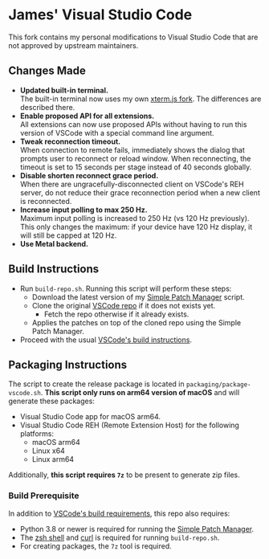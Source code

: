 # James' Visual Studio Code

This fork contains my personal modifications to Visual Studio Code that are not approved by upstream maintainers.

## Changes Made

- **Updated built-in terminal.**  
  The built-in terminal now uses my own [xterm.js fork](https://github.com/jamestut/xterm.js). The differences are described there.
- **Enable proposed API for all extensions.**  
  All extensions can now use proposed APIs without having to run this version of VSCode with a special command line argument.
- **Tweak reconnection timeout.**  
  When connection to remote fails, immediately shows the dialog that prompts user to reconnect or reload window. When reconnecting, the timeout is set to 15 seconds per stage instead of 40 seconds globally.
- **Disable shorten reconnect grace period.**  
  When there are ungracefully-disconnected client on VSCode's REH server, do not reduce their grace reconnection period when a new client is reconnected.
- **Increase input polling to max 250 Hz.**  
  Maximum input polling is increased to 250 Hz (vs 120 Hz previously). This only changes the maximum: if your device have 120 Hz display, it will still be capped at 120 Hz.
- **Use Metal backend.**

## Build Instructions

- Run `build-repo.sh`. Running this script will perform these steps:
  - Download the latest version of my [Simple Patch Manager](https://github.com/jamestut/spm) script.
  - Clone the original [VSCode repo](https://github.com/microsoft/vscode) if it does not exists yet.
    - Fetch the repo otherwise if it already exists.
  - Applies the patches on top of the cloned repo using the Simple Patch Manager.
- Proceed with the usual [VSCode's build instructions](https://github.com/microsoft/vscode/wiki/How-to-Contribute).

## Packaging Instructions

The script to create the release package is located in `packaging/package-vscode.sh`. **This script only runs on arm64 version of macOS** and will generate these packages:

- Visual Studio Code app for macOS arm64.
- Visual Studio Code REH (Remote Extension Host) for the following platforms:
  - macOS arm64
  - Linux x64
  - Linux arm64

Additionally, **this script requires `7z`** to be present to generate zip files.

### Build Prerequisite

In addition to [VSCode's build requirements](https://github.com/microsoft/vscode/wiki/How-to-Contribute), this repo also requires:

- Python 3.8 or newer is required for running the [Simple Patch Manager](https://github.com/jamestut/spm).
- The [zsh shell](https://www.zsh.org) and [curl](https://curl.se) is required for running `build-repo.sh`.
- For creating packages, the `7z` tool is required.
